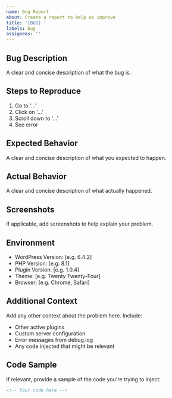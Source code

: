```yaml
---
name: Bug Report
about: Create a report to help us improve
title: '[BUG] '
labels: bug
assignees: ''
---
```


## Bug Description
A clear and concise description of what the bug is.

## Steps to Reproduce
1. Go to '...'
2. Click on '...'
3. Scroll down to '...'
4. See error

## Expected Behavior
A clear and concise description of what you expected to happen.

## Actual Behavior
A clear and concise description of what actually happened.

## Screenshots
If applicable, add screenshots to help explain your problem.

## Environment
- WordPress Version: [e.g. 6.4.2]
- PHP Version: [e.g. 8.1]
- Plugin Version: [e.g. 1.0.4]
- Theme: [e.g. Twenty Twenty-Four]
- Browser: [e.g. Chrome, Safari]

## Additional Context
Add any other context about the problem here. Include:
- Other active plugins
- Custom server configuration
- Error messages from debug.log
- Any code injected that might be relevant

## Code Sample
If relevant, provide a sample of the code you're trying to inject:

```html
<!-- Your code here -->
```
